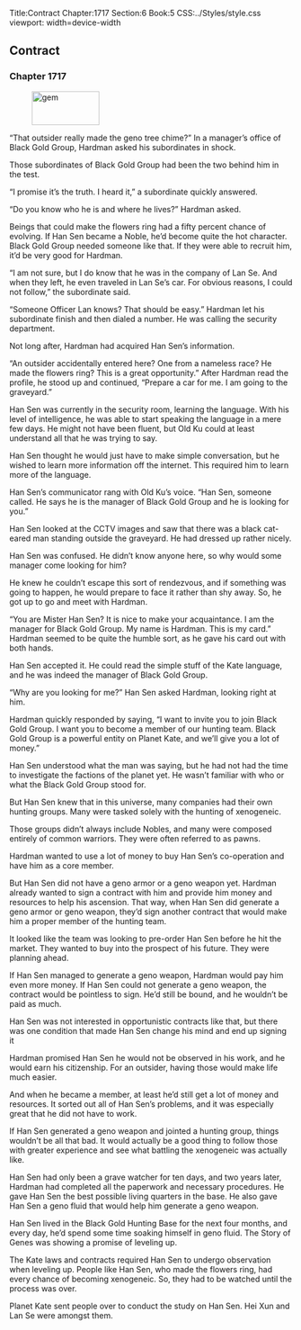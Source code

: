 Title:Contract 
Chapter:1717 
Section:6 
Book:5 
CSS:../Styles/style.css 
viewport: width=device-width
  
## Contract
### Chapter 1717 
<figure>
	<img src="../Images/gem.gif" alt="gem" id="gem" width="120" height="60" />
</figure>
  

  
  “That outsider really made the geno tree chime?” In a manager’s office of Black Gold Group, Hardman asked his subordinates in shock.

Those subordinates of Black Gold Group had been the two behind him in the test.

“I promise it’s the truth. I heard it,” a subordinate quickly answered.

“Do you know who he is and where he lives?” Hardman asked.

Beings that could make the flowers ring had a fifty percent chance of evolving. If Han Sen became a Noble, he’d become quite the hot character. Black Gold Group needed someone like that. If they were able to recruit him, it’d be very good for Hardman.

“I am not sure, but I do know that he was in the company of Lan Se. And when they left, he even traveled in Lan Se’s car. For obvious reasons, I could not follow,” the subordinate said.

“Someone Officer Lan knows? That should be easy.” Hardman let his subordinate finish and then dialed a number. He was calling the security department.

Not long after, Hardman had acquired Han Sen’s information.

“An outsider accidentally entered here? One from a nameless race? He made the flowers ring? This is a great opportunity.” After Hardman read the profile, he stood up and continued, “Prepare a car for me. I am going to the graveyard.”

Han Sen was currently in the security room, learning the language. With his level of intelligence, he was able to start speaking the language in a mere few days. He might not have been fluent, but Old Ku could at least understand all that he was trying to say.

Han Sen thought he would just have to make simple conversation, but he wished to learn more information off the internet. This required him to learn more of the language.

Han Sen’s communicator rang with Old Ku’s voice. “Han Sen, someone called. He says he is the manager of Black Gold Group and he is looking for you.”

Han Sen looked at the CCTV images and saw that there was a black cat-eared man standing outside the graveyard. He had dressed up rather nicely.

Han Sen was confused. He didn’t know anyone here, so why would some manager come looking for him?

He knew he couldn’t escape this sort of rendezvous, and if something was going to happen, he would prepare to face it rather than shy away. So, he got up to go and meet with Hardman.

“You are Mister Han Sen? It is nice to make your acquaintance. I am the manager for Black Gold Group. My name is Hardman. This is my card.” Hardman seemed to be quite the humble sort, as he gave his card out with both hands.

Han Sen accepted it. He could read the simple stuff of the Kate language, and he was indeed the manager of Black Gold Group.

“Why are you looking for me?” Han Sen asked Hardman, looking right at him.

Hardman quickly responded by saying, “I want to invite you to join Black Gold Group. I want you to become a member of our hunting team. Black Gold Group is a powerful entity on Planet Kate, and we’ll give you a lot of money.”

Han Sen understood what the man was saying, but he had not had the time to investigate the factions of the planet yet. He wasn’t familiar with who or what the Black Gold Group stood for.

But Han Sen knew that in this universe, many companies had their own hunting groups. Many were tasked solely with the hunting of xenogeneic.

Those groups didn’t always include Nobles, and many were composed entirely of common warriors. They were often referred to as pawns.

Hardman wanted to use a lot of money to buy Han Sen’s co-operation and have him as a core member.

But Han Sen did not have a geno armor or a geno weapon yet. Hardman already wanted to sign a contract with him and provide him money and resources to help his ascension. That way, when Han Sen did generate a geno armor or geno weapon, they’d sign another contract that would make him a proper member of the hunting team.

It looked like the team was looking to pre-order Han Sen before he hit the market. They wanted to buy into the prospect of his future. They were planning ahead.

If Han Sen managed to generate a geno weapon, Hardman would pay him even more money. If Han Sen could not generate a geno weapon, the contract would be pointless to sign. He’d still be bound, and he wouldn’t be paid as much.

Han Sen was not interested in opportunistic contracts like that, but there was one condition that made Han Sen change his mind and end up signing it

Hardman promised Han Sen he would not be observed in his work, and he would earn his citizenship. For an outsider, having those would make life much easier.

And when he became a member, at least he’d still get a lot of money and resources. It sorted out all of Han Sen’s problems, and it was especially great that he did not have to work.

If Han Sen generated a geno weapon and jointed a hunting group, things wouldn’t be all that bad. It would actually be a good thing to follow those with greater experience and see what battling the xenogeneic was actually like.

Han Sen had only been a grave watcher for ten days, and two years later, Hardman had completed all the paperwork and necessary procedures. He gave Han Sen the best possible living quarters in the base. He also gave Han Sen a geno fluid that would help him generate a geno weapon.

Han Sen lived in the Black Gold Hunting Base for the next four months, and every day, he’d spend some time soaking himself in geno fluid. The Story of Genes was showing a promise of leveling up.

The Kate laws and contracts required Han Sen to undergo observation when leveling up. People like Han Sen, who made the flowers ring, had every chance of becoming xenogeneic. So, they had to be watched until the process was over.

Planet Kate sent people over to conduct the study on Han Sen. Hei Xun and Lan Se were amongst them.
